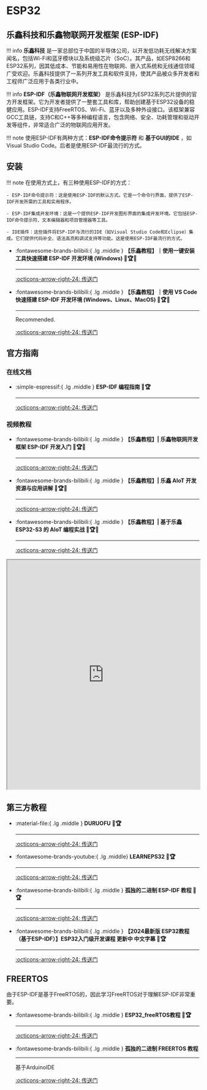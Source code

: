 # ESP32

## 乐鑫科技和乐鑫物联网开发框架 (ESP-IDF)

!!! info
    **乐鑫科技** 是一家总部位于中国的半导体公司，以开发低功耗无线解决方案闻名，包括Wi-Fi和蓝牙模块以及系统级芯片（SoC）。其产品，如ESP8266和ESP32系列，因其低成本、节能和易用性在物联网、嵌入式系统和无线通信领域广受欢迎。乐鑫科技提供了一系列开发工具和软件支持，使其产品被众多开发者和工程师广泛应用于各类行业中。

!!! info
    **ESP-IDF（乐鑫物联网开发框架）** 是乐鑫科技为ESP32系列芯片提供的官方开发框架。它为开发者提供了一整套工具和库，帮助创建基于ESP32设备的稳健应用。ESP-IDF支持FreeRTOS、Wi-Fi、蓝牙以及多种外设接口。该框架兼容GCC工具链，支持C和C++等多种编程语言，包含网络、安全、功耗管理和驱动开发等组件，非常适合广泛的物联网应用开发。

!!! note
    使用ESP-IDF有两种方式：**ESP-IDF命令提示符** 和 **基于GUI的IDE** ，如Visual Studio Code。后者是使用ESP-IDF最流行的方式。

## 安装

!!! note
    在使用方式上，有三种使用ESP-IDF的方式：

    - ESP-IDF命令提示符：这是使用ESP-IDF的默认方式。它是一个命令行界面，提供了ESP-IDF开发所需的工具和实用程序。

    - ESP-IDF集成开发环境：这是一个提供ESP-IDF开发图形界面的集成开发环境。它包括ESP-IDF命令提示符、文本编辑器和项目管理器等工具。

    - IDE插件：这些插件将ESP-IDF与流行的IDE（如Visual Studio Code和Eclipse）集成。它们提供代码补全、语法高亮和调试支持等功能。这是使用ESP-IDF最流行的方式。

<div class="grid cards" markdown>

-   :fontawesome-brands-bilibili:{ .lg .middle } __【乐鑫教程】｜使用一键安装工具快速搭建 ESP-IDF 开发环境 (Windows) 🎯🏆✅__

    ---

    [:octicons-arrow-right-24: <a href="https://www.bilibili.com/video/BV1to4y177ko/?spm_id_from=333.999.0.0&vd_source=5a427660f0337fedc22d4803661d493f" target="_blank"> 传送门 </a>](#)

-   :fontawesome-brands-bilibili:{ .lg .middle } __【乐鑫教程】｜使用 VS Code 快速搭建 ESP-IDF 开发环境 (Windows、Linux、MacOS) 🎯🏆✅__

    ---

    Recommended.

    [:octicons-arrow-right-24: <a href="https://www.bilibili.com/video/BV1V24y1T75n/?spm_id_from=333.999.0.0&vd_source=5a427660f0337fedc22d4803661d493f" target="_blank"> 传送门 </a>](#)

</div>

## 官方指南

### 在线文档

<div class="grid cards" markdown>

-   :simple-espressif:{ .lg .middle } __ESP-IDF 编程指南 🎯🏆__

    ---

    [:octicons-arrow-right-24: <a href="https://docs.espressif.com/projects/esp-idf/zh_CN/latest/esp32/index.html" target="_blank"> 传送门 </a>](#)

</div>  

### 视频教程

<div class="grid cards" markdown>

-   :fontawesome-brands-bilibili:{ .lg .middle } __【乐鑫教程】| 乐鑫物联网开发框架 ESP-IDF 开发入门 🎯🏆✅__

    ---

    [:octicons-arrow-right-24: <a href="https://www.bilibili.com/video/BV1tY4y1L7HV/?spm_id_from=333.999.0.0&vd_source=5a427660f0337fedc22d4803661d493f" target="_blank"> 传送门 </a>](#)

-   :fontawesome-brands-bilibili:{ .lg .middle } __【乐鑫教程】| 乐鑫 AIoT 开发资源与应用讲解 🎯🏆✅__

    ---

    [:octicons-arrow-right-24: <a href="https://www.bilibili.com/video/BV1uY411N7ns/?spm_id_from=333.999.0.0&vd_source=5a427660f0337fedc22d4803661d493f" target="_blank"> 传送门 </a>](#)

-   :fontawesome-brands-bilibili:{ .lg .middle } __【乐鑫教程】| 基于乐鑫 ESP32-S3 的 AIoT 编程实战 🎯🏆✅__

    ---

    [:octicons-arrow-right-24: <a href="https://www.bilibili.com/video/BV1Jr4y1E79s/?spm_id_from=333.999.0.0&vd_source=5a427660f0337fedc22d4803661d493f" target="_blank"> 传送门 </a>](#)

</div>

<iframe src="http://www.cuishuaiwen.com:7500/DEV/ESP32/OFFICIAL/briefing.pdf" width="100%" height="600px"></iframe> 

## 第三方教程

<div class="grid cards" markdown>

-   :material-file:{ .lg .middle } __DURUOFU 🎯🏆__

    ---

    [:octicons-arrow-right-24: <a href="https://www.duruofu.top/2024/01/30/4.%E7%A1%AC%E4%BB%B6%E7%9B%B8%E5%85%B3/MCU/ESP32/00.%E7%9B%AE%E5%BD%95/ESP32%E5%AD%A6%E4%B9%A0%E8%AE%A1%E5%88%92/" target="_blank"> 传送门 </a>](#)

-   :fontawesome-brands-youtube:{ .lg .middle} __LEARNEPS32 🎯🏆__

    ---

    [:octicons-arrow-right-24: <a href="https://learnesp32.com/videos/course-introduction/course-introduction" target="_blank"> 传送门 </a>](#)

-   :fontawesome-brands-bilibili:{ .lg .middle } __孤独的二进制 ESP-IDF 教程 🎯🏆__

    ---

    [:octicons-arrow-right-24: <a href="https://www.bilibili.com/video/BV1hM411k7zz/?spm_id_from=333.999.0.0" target="_blank"> 传送门 </a>](#)

-   :fontawesome-brands-bilibili:{ .lg .middle } __【2024最新版 ESP32教程（基于ESP-IDF）】ESP32入门级开发课程 更新中 中文字幕 🎯🏆__

    ---

    [:octicons-arrow-right-24: <a href="https://www.bilibili.com/video/BV1eRg7exEcT/?spm_id_from=333.788.recommend_more_video.0&vd_source=5a427660f0337fedc22d4803661d493f" target="_blank"> 传送门 </a>](#)

</div>

## FREERTOS

由于ESP-IDF是基于FreeRTOS的，因此学习FreeRTOS对于理解ESP-IDF非常重要。

<div class="grid cards" markdown>

-   :fontawesome-brands-bilibili:{ .lg .middle } __ESP32_freeRTOS教程 🎯🏆__

    ---

    [:octicons-arrow-right-24: <a href="https://www.bilibili.com/video/BV1Nb4y1q7xz/?spm_id_from=333.337.search-card.all.click&vd_source=5a427660f0337fedc22d4803661d493f" target="_blank"> 传送门 </a>](#)

-   :fontawesome-brands-bilibili:{ .lg .middle } __孤独的二进制 FREERTOS 教程__

    ---

    基于ArduinoIDE

    [:octicons-arrow-right-24: <a href="https://www.bilibili.com/video/BV1q54y1Z7ca/?spm_id_from=333.999.0.0&vd_source=5a427660f0337fedc22d4803661d493f" target="_blank"> 传送门 </a>](#)


</div>